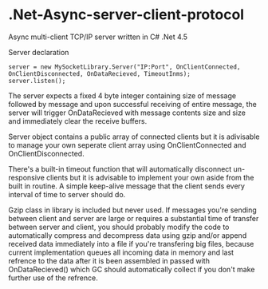 # .Net-Async-server-client-protocol
Async multi-client TCP/IP server written in C# .Net 4.5

Server declaration
```
server = new MySocketLibrary.Server("IP:Port", OnClientConnected, OnClientDisconnected, OnDataRecieved, TimeoutInms);
server.listen();
```
The server expects a fixed 4 byte integer containing size of message followed by message and upon successful receiving of entire message, the server will trigger OnDataRecieved with message contents size and size and immediately clear the receive buffers.

Server object contains a public array of connected clients but it is adivisable to manage your own seperate client array using OnClientConnected and OnClientDisconnected. 

There's a built-in timeout function that will automatically disconnect un-responsive clients but it is advisable to implement your own aside from the built in routine. A simple keep-alive message that the client sends every interval of time to server should do.

Gzip class in library is included but never used. If messages you're sending between client and server are large or requires a substantial time of transfer between server and client, you should probably modify the code to automatically compress and decompress data using gzip and/or append received data immediately into a file if you're transfering big files, because current implementation queues all incoming data in memory and last refrence to the data after it is been assembled in passed with OnDataRecieved() which GC should automatically collect if you don't make further use of the refrence. 


